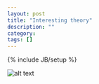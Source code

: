 ```yaml
---
layout: post
title: "Interesting theory"
description: ""
category: 
tags: []
---
```

{% include JB/setup %}

![alt text](http://ww4.sinaimg.cn/bmiddle/633de37bjw1eqnjx8f1w1j20c81g70xp.jpg)